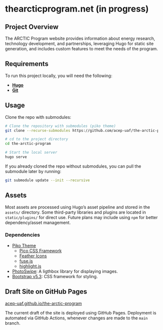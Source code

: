# thearcticprogram.net (in progress)

## Project Overview
The ARCTIC Program website provides information about energy research, technology development, and partnerships, leveraging Hugo for static site generation, and includes custom features to meet the needs of the program.

## Requirements
To run this project locally, you will need the following:
- [**Hugo**](https://gohugo.io/installation/)
- [**Git**](https://git-scm.com/downloads)

## Usage
Clone the repo with submodules:

```bash
# Clone the repository with submodules (piko theme)
git clone --recurse-submodules https://github.com/acep-uaf/the-arctic-program

# cd to the project directory
cd the-arctic-program

# Start the local server
hugo serve
```

If you already cloned the repo without submodules, you can pull the submodule later by running:

```bash
git submodule update --init --recursive
```

## Assets

Most assets are processed using Hugo’s asset pipeline and stored in the `assets/` directory. Some third-party libraries and plugins are located in `static/plugins/` for direct use. Future plans may include using `npm` for better dependency/asset management.

### Dependencies
- [Piko Theme](https://github.com/heksagonnet/piko) 
  * [Pico CSS Framework](https://picocss.com)
  * [Feather Icons](https://feathericons.com)
  * [fuse.js](https://www.fusejs.io)
  * [highlight.js](https://highlightjs.org)
- [PhotoSwipe](https://photoswipe.com): A ligthbox library for displaying images.
- [Bootstrap v5.3](https://getbootstrap.com): CSS framework for styling.

## Draft Site on GitHub Pages

[acep-uaf.github.io/the-arctic-program](https://acep-uaf.github.io/the-arctic-program)

The current draft of the site is deployed using GitHub Pages. Deployment is automated via GitHub Actions, whenever changes are made to the `main` branch.
